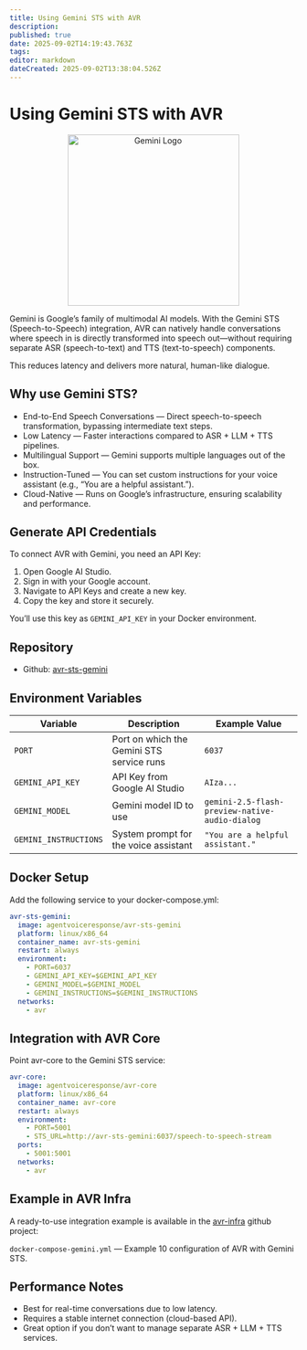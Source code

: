 ```yaml
---
title: Using Gemini STS with AVR
description: 
published: true
date: 2025-09-02T14:19:43.763Z
tags: 
editor: markdown
dateCreated: 2025-09-02T13:38:04.526Z
---
```


# Using Gemini STS with AVR

<div align="center">
  <img src="/images/gemini/gemini-logo.pn" alt="Gemini Logo" width="300"/>
</div>

Gemini is Google’s family of multimodal AI models. With the Gemini STS (Speech-to-Speech) integration, AVR can natively handle conversations where speech in is directly transformed into speech out—without requiring separate ASR (speech-to-text) and TTS (text-to-speech) components.

This reduces latency and delivers more natural, human-like dialogue.

## Why use Gemini STS?
- End-to-End Speech Conversations — Direct speech-to-speech transformation, bypassing intermediate text steps.
- Low Latency — Faster interactions compared to ASR + LLM + TTS pipelines.
- Multilingual Support — Gemini supports multiple languages out of the box.
- Instruction-Tuned — You can set custom instructions for your voice assistant (e.g., “You are a helpful assistant.”).
- Cloud-Native — Runs on Google’s infrastructure, ensuring scalability and performance.

## Generate API Credentials

To connect AVR with Gemini, you need an API Key:

1.	Open Google AI Studio.
2.	Sign in with your Google account.
3.	Navigate to API Keys and create a new key.
4.	Copy the key and store it securely.

You’ll use this key as `GEMINI_API_KEY` in your Docker environment.

## Repository
- Github: [avr-sts-gemini](https://github.com/agentvoiceresponse/avr-sts-gemini)

## Environment Variables

| Variable             | Description                             | Example Value                                  |
|----------------------|-----------------------------------------|-----------------------------------------------|
| `PORT`               | Port on which the Gemini STS service runs | `6037`                                        |
| `GEMINI_API_KEY`     | API Key from Google AI Studio           | `AIza...`                                     |
| `GEMINI_MODEL`       | Gemini model ID to use                  | `gemini-2.5-flash-preview-native-audio-dialog`|
| `GEMINI_INSTRUCTIONS`| System prompt for the voice assistant   | `"You are a helpful assistant."`              |

## Docker Setup

Add the following service to your docker-compose.yml:

```yaml
avr-sts-gemini:
  image: agentvoiceresponse/avr-sts-gemini
  platform: linux/x86_64
  container_name: avr-sts-gemini
  restart: always
  environment:
    - PORT=6037
    - GEMINI_API_KEY=$GEMINI_API_KEY
    - GEMINI_MODEL=$GEMINI_MODEL
    - GEMINI_INSTRUCTIONS=$GEMINI_INSTRUCTIONS
  networks:
    - avr
```

## Integration with AVR Core

Point avr-core to the Gemini STS service:

```yaml
avr-core:
  image: agentvoiceresponse/avr-core
  platform: linux/x86_64
  container_name: avr-core
  restart: always
  environment:
    - PORT=5001 
    - STS_URL=http://avr-sts-gemini:6037/speech-to-speech-stream
  ports:
    - 5001:5001
  networks:
    - avr
```

## Example in AVR Infra

A ready-to-use integration example is available in the [avr-infra](https://github.com/agentvoiceresponse/avr-infra) github project:

`docker-compose-gemini.yml` — Example 10 configuration of AVR with Gemini STS.

## Performance Notes

- Best for real-time conversations due to low latency.
- Requires a stable internet connection (cloud-based API).
- Great option if you don’t want to manage separate ASR + LLM + TTS services.